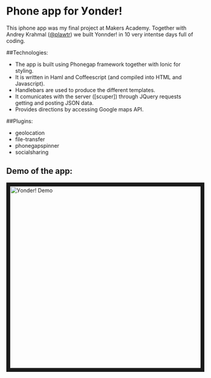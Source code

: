 Phone app for Уonder!
================

This iphone app was my final project at Makers Academy. 
Together with Andrey Krahmal ([@plawtr]) we built Yonnder! in 10 very intentse days full of coding.

##Technologies:
- The app is built using Phonegap framework together with Ionic for styling.
- It is written in Haml and Coffeescript (and compiled into HTML and Javascript).
- Handlebars are used to produce the different templates.
- It comunicates with the server ([scuper]) through JQuery requests getting and posting JSON data.
- Provides directions by accessing Google maps API.

##Plugins:
- geolocation 
- file-transfer
- phonegapspinner
- socialsharing


Demo of the app:
-----------------


<a href="http://youtu.be/vtuT9pRy1ZQ" target="_blank"><img src="http://img.youtube.com/vi/vtuT9pRy1ZQ/0.jpg" 
alt="Уonder! Demo" width="640" height="480" border="10" /></a>

[@plawtr]: https://github.com/plawtr
[scupr]: https://github.com/Berta-G/scupr
